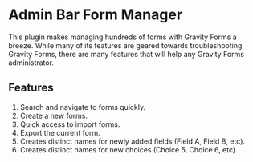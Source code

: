 # Admin Bar Form Manager

This plugin makes managing hundreds of forms with Gravity Forms a breeze. While many of its features are geared towards troubleshooting Gravity Forms, there are many features that will help any Gravity Forms administrator.

## Features

1. Search and navigate to forms quickly.
2. Create a new forms.
3. Quick access to import forms.
4. Export the current form.
5. Creates distinct names for newly added fields (Field A, Field B, etc).
6. Creates distinct names for new choices (Choice 5, Choice 6, etc).
